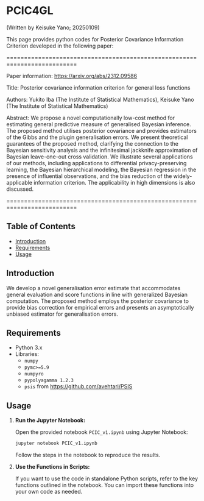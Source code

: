 # PCIC4GL

(Written by Keisuke Yano; 20250109)

This page provides python codes for Posterior Covariance Information Criterion developed in the following paper:

==========================================================================

Paper information: https://arxiv.org/abs/2312.09586

Title: Posterior covariance information criterion for general loss functions

Authors: Yukito Iba (The Institute of Statistical Mathematics), Keisuke Yano (The Institute of Statistical Mathematics)

Abstract: We propose a novel computationally low-cost method for estimating general predictive measure of generalised Bayesian inference.
The proposed method utilises posterior covariance and provides estimators of the Gibbs and the plugin generalisation errors.
We present theoretical guarantees of the proposed method, clarifying the connection to the Bayesian sensitivity analysis and the infinitesimal jackknife approximation of Bayesian leave-one-out cross validation. We illustrate several applications of our methods, including applications to differential privacy-preserving learning, the Bayesian hierarchical modeling, the Bayesian regression in the presence of influential observations, and the bias reduction of the widely-applicable information criterion. The applicability in high dimensions is also discussed.

==========================================================================


## Table of Contents
- [Introduction](#introduction)
- [Requirements](#requirements)
- [Usage](#usage)

## Introduction
We develop a novel generalisation error estimate that accommodates general evaluation and score functions in line with generalized Bayesian computation.
The proposed method employs the posterior covariance to provide bias correction for empirical errors and presents an asymptotically unbiased estimator for generalisation errors.


## Requirements
- Python 3.x
- Libraries:
  - `numpy`
  - `pymc>=5.9`
  - `numpyro`
  - `pypolyagamma 1.2.3`
  - `psis` from https://github.com/avehtari/PSIS


## Usage
1. **Run the Jupyter Notebook:**
   
   Open the provided notebook `PCIC_v1.ipynb` using Jupyter Notebook:
    ```bash
    jupyter notebook PCIC_v1.ipynb
    ```
   Follow the steps in the notebook to reproduce the results.

2. **Use the Functions in Scripts:**
   
   If you want to use the code in standalone Python scripts, refer to the key functions outlined in the notebook. You can import these functions into your own code as needed.
